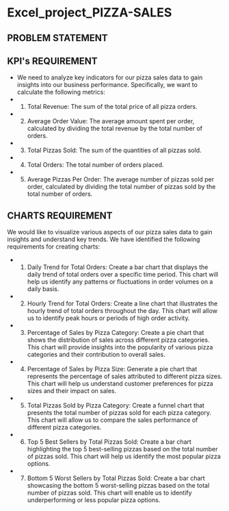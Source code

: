 # Excel_project_PIZZA-SALES
## PROBLEM STATEMENT
## KPI's REQUIREMENT
- We need to analyze key indicators for our pizza sales data to gain insights into our business performance. Specifically, we want to calculate the following metrics:
- 1. Total Revenue: The sum of the total price of all pizza orders.
- 2. Average Order Value: The average amount spent per order, calculated by dividing the total revenue by the total number of orders.
- 3. Total Pizzas Sold: The sum of the quantities of all pizzas sold.
- 4. Total Orders: The total number of orders placed.
- 5. Average Pizzas Per Order: The average number of pizzas sold per order, calculated by dividing the total number of pizzas sold by the total number of orders.
## CHARTS REQUIREMENT
We would like to visualize various aspects of our pizza sales data to gain insights and understand key trends. We have identified the following requirements for creating charts:
- 1. Daily Trend for Total Orders:
Create a bar chart that displays the daily trend of total orders over a specific time period. This chart will help us identify any patterns or fluctuations in order volumes on a daily basis.
- 2. Hourly Trend for Total Orders:
Create a line chart that illustrates the hourly trend of total orders throughout the day. This chart will allow us to identify peak hours or periods of high order activity.
- 3. Percentage of Sales by Pizza Category:
Create a pie chart that shows the distribution of sales across different pizza categories. This chart will provide insights into the popularity of various pizza categories and their contribution to overall sales.
- 4. Percentage of Sales by Pizza Size:
Generate a pie chart that represents the percentage of sales attributed to different pizza sizes. This chart will help us understand customer preferences for pizza sizes and their impact on sales.
- 5. Total Pizzas Sold by Pizza Category:
Create a funnel chart that presents the total number of pizzas sold for each pizza category. This chart will allow us to compare the sales performance of different pizza categories.
- 6. Top 5 Best Sellers by Total Pizzas Sold:
Create a bar chart highlighting the top 5 best-selling pizzas based on the total number of pizzas sold. This chart will help us identify the most popular pizza options.
- 7. Bottom 5 Worst Sellers by Total Pizzas Sold:
Create a bar chart showcasing the bottom 5 worst-selling pizzas based on the total number of pizzas sold. This chart will enable us to identify underperforming or less popular pizza options.
